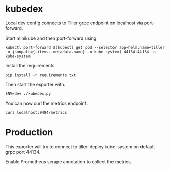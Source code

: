 # kubedex

Local dev config connects to Tiller grpc endpoint on localhost via port-forward.

Start minikube and then port-forward using.

```
kubectl port-forward $(kubectl get pod --selector app=helm,name=tiller -o jsonpath={.items..metadata.name} -n kube-system) 44134:44134 -n kube-system
```

Install the requirements.

```
pip install -r requirements.txt
```

Then start the exporter with.

```
ENV=dev ./kubedex.py
```

You can now curl the metrics endpoint.

```
curl localhost:9484/metrics
```

# Production

This exporter will try to connect to tiller-deploy.kube-system on default grpc port 44134.

Enable Prometheus scrape annotation to collect the metrics.
